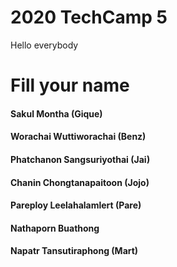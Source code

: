 # 2020 TechCamp 5
Hello everybody

#  Fill your name
#### Sakul Montha (Gique)
#### Worachai Wuttiworachai (Benz)
#### Phatchanon Sangsuriyothai (Jai)
#### Chanin Chongtanapaitoon (Jojo)
#### Pareploy Leelahalamlert (Pare)
#### Nathaporn Buathong
#### Napatr Tansutiraphong (Mart)
